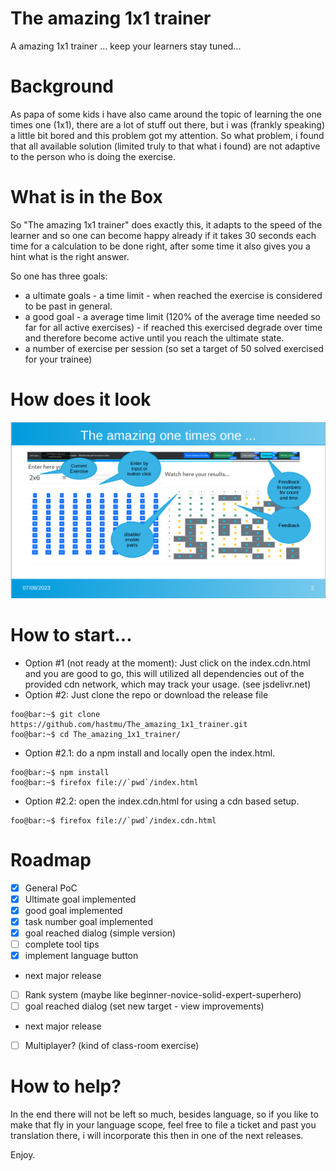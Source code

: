 # The amazing 1x1 trainer
A amazing 1x1 trainer ... keep your learners stay tuned...

# Background
As papa of some kids i have also came around the topic of learning the one times one (1x1), there are a lot of stuff out there, but i was (frankly speaking) a little bit bored and this problem got my attention. So what problem, i found that all available solution (limited truly to that what i found) are not adaptive to the person who is doing the exercise. 

# What is in the Box
So "The amazing 1x1 trainer" does exactly this, it adapts to the speed of the learner and so one can become happy already if it takes 30 seconds each time for a calculation to be done right, after some time it also gives you a hint what is the right answer.

So one has three goals:
* a ultimate goals - a time limit - when reached the exercise is considered to be past in general.
* a good goal - a average time limit (120% of the average time needed so far for all active exercises) - if reached this exercised degrade over time and therefore become active until you reach the ultimate state.
* a number of exercise per session (so set a target of 50 solved exercised for your trainee)

# How does it look
![screen](doc/screen-1.png "Idea of how it looks")

# How to start...
* Option #1 (not ready at the moment): Just click on the index.cdn.html and you are good to go, this will utilized all dependencies out of the provided cdn network, which may track your usage. (see jsdelivr.net)
* Option #2: Just clone the repo or download the release file 
```console
foo@bar:~$ git clone https://github.com/hastmu/The_amazing_1x1_trainer.git
foo@bar:~$ cd The_amazing_1x1_trainer/
```
* Option #2.1: do a npm install and locally open the index.html.
```console
foo@bar:~$ npm install
foo@bar:~$ firefox file://`pwd`/index.html
```
* Option #2.2: open the index.cdn.html for using a cdn based setup.
```console
foo@bar:~$ firefox file://`pwd`/index.cdn.html
```

# Roadmap
- [x] General PoC
- [x] Ultimate goal implemented
- [x] good goal implemented
- [x] task number goal implemented
- [x] goal reached dialog (simple version)
- [ ] complete tool tips
- [x] implement language button
- next major release
- [ ] Rank system (maybe like beginner-novice-solid-expert-superhero)
- [ ] goal reached dialog (set new target - view improvements)
- next major release
- [ ] Multiplayer? (kind of class-room exercise)

# How to help?
In the end there will not be left so much, besides language, so if you like to make that fly in your language scope, feel free to file a ticket and past you translation there, i will incorporate this then in one of the next releases.

Enjoy.